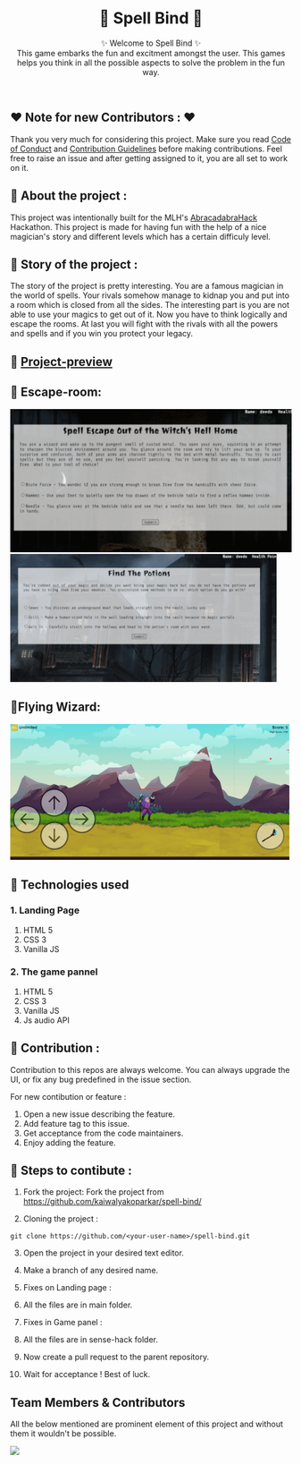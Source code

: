 <h1 align="center">
   🔮 Spell Bind 🔮
</h1>

<p align="center">
    ✨ Welcome to Spell Bind ✨ <br />
    This game embarks the fun and excitment amongst the user. This games helps you think in all the possible aspects to solve the problem in the fun way.
</p>
<br />


## ❤️ Note for new Contributors : ❤️

Thank you very much for considering this project. Make sure you read [Code of Conduct](CODE_OF_CONDUCT.md) and [Contribution Guidelines](CONTRIBUTING.md) before making contributions. Feel free to raise an issue and after getting assigned to it, you are all set to work on it.
## 📌 About the project :
This project was intentionally built for the MLH's [AbracadabraHack](https://abracadabrahacks.devpost.com/) Hackathon. This project is made for having fun with the help of a nice magician's story and different levels which has a certain difficuly level.

## 📌 Story of the project :
The story of the project is pretty interesting. You are a famous magician in the world of spells. Your rivals somehow manage to kidnap you and put into a room which is closed from all the sides. The interesting part is you are not able to use your magics to get out of it. Now you have to think logically and escape the rooms. At last you will fight with the rivals with all the powers and spells and if you win you protect your legacy.

<!-- ## 📌 Demo Images : -->

<!-- ## 🚩 Landing Page :
<div class="row">
  <div class="column">
    <img src="./img/documentation/1.png" height="200px">
  </div>
  <div class="column">
    <img src="./img/documentation/2.png" height="200px" >
  </div>
</div>
<div class="row">
  <div class="column">
    <img src="./img/documentation/3.png" height="200px">
  </div>
  <div class="column">
    <img src="./img/documentation/4.png" height="200px">
  </div>
</div> -->


<!-- ## 🚩 Gaming Panel 
<div class="row">
  <div class="column">
    <img src="./img/documentation/dashboard.png" height="200px">
  </div>
  <div class="column">
    <img src="./img/documentation/question.png" height="200px" >
  </div>
</div>
<div class="row">
  <div class="column">
    <img src="./img/documentation/userCorrect.png" height="200px">
  </div>
  <div class="column">
    <img src="./img/documentation/userWrong.png" height="200px">
  </div>
</div>
<div class="row">
  <div class="column">
    <img src="./img/documentation/userWins.png" height="200px">
  </div>
  <div class="column">
    <img src="./img/documentation/hackerWins.png" height="200px">
  </div>
</div> -->

<!-- ## 📌 Demo Video
<img src="./img/documentation/demo.gif">
 -->

## 📌 [Project-preview](/assets/Screenshots)


## 🚩 Escape-room:

  <!-- <div class = "row">
     <div class = "column">
        <img src = "assets/Screenshots/Escape-room/ss5.png" height = "200px">
      </div>
      <div class = "column">
        <img src = "assets/Screenshots/Escape-room/ss7.png" height = "200px">
      </div>
      <div class = "column">
        <img src = "assets/Screenshots/Escape-room/ss9.png" height = "200px">
      </div>
  </div>
  <div class = "row">
      <div class = "column">
        <img src = "assets/Screenshots/Escape-room/ss11.png" height = "200px">
      </div>
      <div class = "column">
        <img src = "assets/Screenshots/Escape-room/ss13.png" height = "200px">
      </div>
      <div class = "column">
        <img src = "assets/Screenshots/Escape-room/ss15.png" height = "200px">
      </div>
  </div> -->



  <img src = "assets/Screenshots/gif/Witch.gif">

  <img src = "assets/Screenshots/gif/potion.gif">

## 🚩Flying Wizard:

 <!-- <div class = "row">
     <div class = "column">
        <img src = "assets/Screenshots/Flying Wizard/ss20.png" height = "200px">
      </div>
  </div>
  <div class = "row">
      <div class = "column">
        <img src = "assets/Screenshots/Flying Wizard/ss22.png" height = "200px">
      </div>
      <div class = "column">
        <img src = "assets/Screenshots/Flying Wizard/ss23.png" height = "200px">
      </div>
  </div> -->


<img src = "assets/Screenshots/gif/Flying-w/Flying-wizard.gif  " >

## 📌 Technologies used

### 1. Landing Page
1. HTML 5
2. CSS 3
3. Vanilla JS

### 2. The game pannel
1. HTML 5
2. CSS 3
3. Vanilla JS
4. Js audio API

## 📌 Contribution :

Contribution to this repos are always welcome. You can always upgrade the UI, or fix any bug predefined in the issue section.

For new contibution or feature : 

1. Open a new issue describing the feature.
2. Add feature tag to this issue.
3. Get acceptance from the code maintainers.
4. Enjoy adding the feature.

## 📌 Steps to contibute :

1. Fork the project:
Fork the project from https://github.com/kaiwalyakoparkar/spell-bind/

2. Cloning the project :
```git
git clone https://github.com/<your-user-name>/spell-bind.git
```
3. Open the project in your desired text editor.

4. Make a branch of any desired name.

5. Fixes on Landing page :
  1. All the files are in main folder.

6. Fixes in Game panel :
  2. All the files are in sense-hack folder.

10. Now create a pull request to the parent repository.

6. Wait for acceptance ! Best of luck.

## Team Members & Contributors
All the below mentioned are prominent element of this project and without them it wouldn't be possible.

<a href="https://github.com/kaiwalyakoparkar/spell-bind/graphs/contributors">
  <img src="https://contrib.rocks/image?repo=kaiwalyakoparkar/spell-bind" />
</a>



